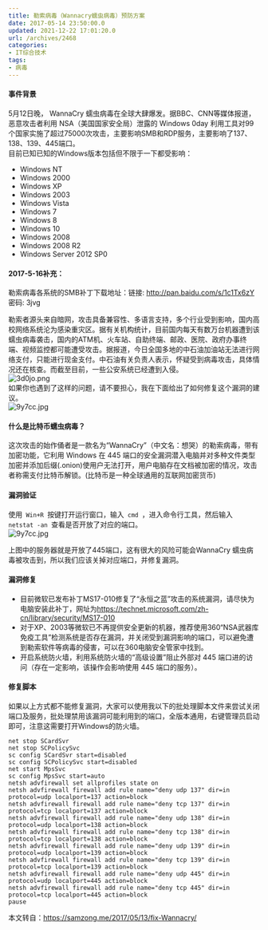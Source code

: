 ```yaml
---
title: 勒索病毒（Wannacry蠕虫病毒）预防方案
date: 2017-05-14 23:50:00.0
updated: 2021-12-22 17:01:20.0
url: /archives/2468
categories: 
- IT综合技术
tags: 
- 病毒
---
```


<h4>事件背景</h4><p>5月12日晚， WannaCry 蠕虫病毒在全球大肆爆发。据BBC、CNN等媒体报道，恶意攻击者利用 NSA（美国国家安全局）泄露的 Windows 0day 利用工具对99个国家实施了超过75000次攻击，主要影响SMB和RDP服务，主要影响了137、138、139、445端口。<br />目前已知已知的Windows版本包括但不限于一下都受影响：</p><ul><li>Windows NT</li><li>Windows 2000</li><li>Windows XP</li><li>Windows 2003</li><li>Windows Vista</li><li>Windows 7</li><li>Windows 8</li><li>Windows 10</li><li>Windows 2008</li><li>Windows 2008 R2</li><li>Windows Server 2012 SP0</li></ul><h4>2017-5-16补充：</h4><p>勒索病毒各系统的SMB补丁下载地址：链接: <a href="http://pan.baidu.com/s/1c1Tx6zY"><a href="http://pan.baidu.com/s/1c1Tx6zY">http://pan.baidu.com/s/1c1Tx6zY</a></a> 密码: 3jvg</p><p>勒索者源头来自暗网，攻击具备兼容性、多语言支持，多个行业受到影响，国内高校网络系统沦为感染重灾区。据有关机构统计，目前国内每天有数万台机器遭到该蠕虫病毒袭击，国内的ATM机、火车站、自助终端、邮政、医院、政府办事终端、视频监控都可能遭受攻击。据报道，今日全国多地的中石油加油站无法进行网络支付，只能进行现金支付。中石油有关负责人表示，怀疑受到病毒攻击，具体情况还在核查。而截至目前，一些公安系统已经遭到入侵。<br /><img src="https://cdn.uu126.cn/usr/uploads/2017/05/2221204239.png" alt="3d0jo.png" title="3d0jo.png"><br />如果你也遇到了这样的问题，请不要担心，我在下面给出了如何修复这个漏洞的建议。<br /><img src="https://cdn.uu126.cn/usr/uploads/2017/05/3149424871.jpg" alt="9y7cc.jpg" title="9y7cc.jpg"></p><h4>什么是比特币蠕虫病毒？</h4><p>这次攻击的始作俑者是一款名为“WannaCry”（中文名：想哭）的勒索病毒，带有加密功能，它利用 Windows 在 445 端口的安全漏洞潜入电脑并对多种文件类型加密并添加后缀(.onion)使用户无法打开，用户电脑存在文档被加密的情况，攻击者称需支付比特币解锁。(比特币是一种全球通用的互联网加密货币)</p><h4>漏洞验证</h4><p>使用<code> Win+R </code>按键打开运行窗口，输入<code> cmd </code>，进入命令行工具，然后输入<code> netstat -an </code>查看是否开放了对应的端口。<br /><img src="https://cdn.uu126.cn/usr/uploads/2017/05/2761870806.jpg" alt="9y7cc.jpg" title="9y7cc.jpg"></p><p>上图中的服务器就是开放了445端口，这有很大的风险可能会WannaCry 蠕虫病毒被攻击到，所以我们应该关掉对应端口，并修复漏洞。</p><h4>漏洞修复</h4><ul><li>目前微软已发布补丁MS17-010修复了“永恒之蓝”攻击的系统漏洞，请尽快为电脑安装此补丁，网址为<a href="https://technet.microsoft.com/zh-cn/library/security/MS17-010"><a href="https://technet.microsoft.com/zh-cn/library/security/MS17-010">https://technet.microsoft.com/zh-cn/library/security/MS17-010</a></a></li><li>对于XP、2003等微软已不再提供安全更新的机器，推荐使用360“NSA武器库免疫工具”检测系统是否存在漏洞，并关闭受到漏洞影响的端口，可以避免遭到勒索软件等病毒的侵害，可以在360电脑安全管家中找到。</li><li>开启系统防火墙，利用系统防火墙的“高级设置”阻止外部对 445 端口进的访问（存在一定影响，该操作会影响使用 445 端口的服务）。</li></ul><h4>修复脚本</h4><p>如果以上方式都不能修复漏洞，大家可以使用我以下的批处理脚本文件来尝试关闭端口及服务，批处理禁用该漏洞可能利用到的端口，全版本通用，右键管理员启动即可，注意这需要打开Windows的防火墙。</p><pre><code class="lang-python">net stop SCardSvr
net stop SCPolicySvc
sc config SCardSvr start=disabled
sc config SCPolicySvc start=disabled
net start MpsSvc
sc config MpsSvc start=auto
netsh advfirewall set allprofiles state on
netsh advfirewall firewall add rule name=&quot;deny udp 137&quot; dir=in protocol=udp localport=137 action=block
netsh advfirewall firewall add rule name=&quot;deny tcp 137&quot; dir=in protocol=tcp localport=137 action=block
netsh advfirewall firewall add rule name=&quot;deny udp 138&quot; dir=in protocol=udp localport=138 action=block
netsh advfirewall firewall add rule name=&quot;deny tcp 138&quot; dir=in protocol=tcp localport=138 action=block
netsh advfirewall firewall add rule name=&quot;deny udp 139&quot; dir=in protocol=udp localport=139 action=block
netsh advfirewall firewall add rule name=&quot;deny tcp 139&quot; dir=in protocol=tcp localport=139 action=block
netsh advfirewall firewall add rule name=&quot;deny udp 445&quot; dir=in protocol=udp localport=445 action=block
netsh advfirewall firewall add rule name=&quot;deny tcp 445&quot; dir=in protocol=tcp localport=445 action=block
pause</code></pre><p>本文转自：<a href="https://samzong.me/2017/05/13/fix-Wannacry/"><a href="https://samzong.me/2017/05/13/fix-Wannacry/">https://samzong.me/2017/05/13/fix-Wannacry/</a></a></p>